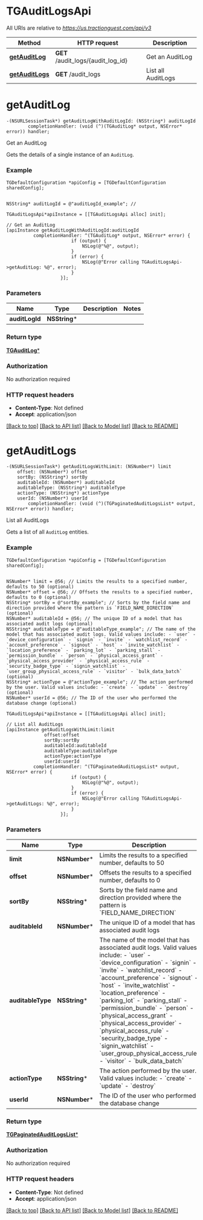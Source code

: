 # TGAuditLogsApi

All URIs are relative to *https://us.tractionguest.com/api/v3*

Method | HTTP request | Description
------------- | ------------- | -------------
[**getAuditLog**](TGAuditLogsApi.md#getauditlog) | **GET** /audit_logs/{audit_log_id} | Get an AuditLog
[**getAuditLogs**](TGAuditLogsApi.md#getauditlogs) | **GET** /audit_logs | List all AuditLogs


# **getAuditLog**
```objc
-(NSURLSessionTask*) getAuditLogWithAuditLogId: (NSString*) auditLogId
        completionHandler: (void (^)(TGAuditLog* output, NSError* error)) handler;
```

Get an AuditLog

Gets the details of a single instance of an `AuditLog`.

### Example 
```objc
TGDefaultConfiguration *apiConfig = [TGDefaultConfiguration sharedConfig];


NSString* auditLogId = @"auditLogId_example"; // 

TGAuditLogsApi*apiInstance = [[TGAuditLogsApi alloc] init];

// Get an AuditLog
[apiInstance getAuditLogWithAuditLogId:auditLogId
          completionHandler: ^(TGAuditLog* output, NSError* error) {
                        if (output) {
                            NSLog(@"%@", output);
                        }
                        if (error) {
                            NSLog(@"Error calling TGAuditLogsApi->getAuditLog: %@", error);
                        }
                    }];
```

### Parameters

Name | Type | Description  | Notes
------------- | ------------- | ------------- | -------------
 **auditLogId** | **NSString***|  | 

### Return type

[**TGAuditLog***](TGAuditLog.md)

### Authorization

No authorization required

### HTTP request headers

 - **Content-Type**: Not defined
 - **Accept**: application/json

[[Back to top]](#) [[Back to API list]](../README.md#documentation-for-api-endpoints) [[Back to Model list]](../README.md#documentation-for-models) [[Back to README]](../README.md)

# **getAuditLogs**
```objc
-(NSURLSessionTask*) getAuditLogsWithLimit: (NSNumber*) limit
    offset: (NSNumber*) offset
    sortBy: (NSString*) sortBy
    auditableId: (NSNumber*) auditableId
    auditableType: (NSString*) auditableType
    actionType: (NSString*) actionType
    userId: (NSNumber*) userId
        completionHandler: (void (^)(TGPaginatedAuditLogsList* output, NSError* error)) handler;
```

List all AuditLogs

Gets a list of all `AuditLog` entities.

### Example 
```objc
TGDefaultConfiguration *apiConfig = [TGDefaultConfiguration sharedConfig];


NSNumber* limit = @56; // Limits the results to a specified number, defaults to 50 (optional)
NSNumber* offset = @56; // Offsets the results to a specified number, defaults to 0 (optional)
NSString* sortBy = @"sortBy_example"; // Sorts by the field name and direction provided where the pattern is `FIELD_NAME_DIRECTION` (optional)
NSNumber* auditableId = @56; // The unique ID of a model that has associated audit logs (optional)
NSString* auditableType = @"auditableType_example"; // The name of the model that has associated audit logs. Valid values include: - `user` - `device_configuration` - `signin` - `invite` - `watchlist_record` - `account_preference` - `signout` - `host` - `invite_watchlist` - `location_preference` - `parking_lot` - `parking_stall` - `permission_bundle` - `person` - `physical_access_grant` - `physical_access_provider` - `physical_access_rule` - `security_badge_type` - `signin_watchlist` - `user_group_physical_access_rule` - `visitor` - `bulk_data_batch`  (optional)
NSString* actionType = @"actionType_example"; // The action performed by the user. Valid values include: - `create` - `update` - `destroy`  (optional)
NSNumber* userId = @56; // The ID of the user who performed the database change (optional)

TGAuditLogsApi*apiInstance = [[TGAuditLogsApi alloc] init];

// List all AuditLogs
[apiInstance getAuditLogsWithLimit:limit
              offset:offset
              sortBy:sortBy
              auditableId:auditableId
              auditableType:auditableType
              actionType:actionType
              userId:userId
          completionHandler: ^(TGPaginatedAuditLogsList* output, NSError* error) {
                        if (output) {
                            NSLog(@"%@", output);
                        }
                        if (error) {
                            NSLog(@"Error calling TGAuditLogsApi->getAuditLogs: %@", error);
                        }
                    }];
```

### Parameters

Name | Type | Description  | Notes
------------- | ------------- | ------------- | -------------
 **limit** | **NSNumber***| Limits the results to a specified number, defaults to 50 | [optional] 
 **offset** | **NSNumber***| Offsets the results to a specified number, defaults to 0 | [optional] 
 **sortBy** | **NSString***| Sorts by the field name and direction provided where the pattern is &#x60;FIELD_NAME_DIRECTION&#x60; | [optional] 
 **auditableId** | **NSNumber***| The unique ID of a model that has associated audit logs | [optional] 
 **auditableType** | **NSString***| The name of the model that has associated audit logs. Valid values include: - &#x60;user&#x60; - &#x60;device_configuration&#x60; - &#x60;signin&#x60; - &#x60;invite&#x60; - &#x60;watchlist_record&#x60; - &#x60;account_preference&#x60; - &#x60;signout&#x60; - &#x60;host&#x60; - &#x60;invite_watchlist&#x60; - &#x60;location_preference&#x60; - &#x60;parking_lot&#x60; - &#x60;parking_stall&#x60; - &#x60;permission_bundle&#x60; - &#x60;person&#x60; - &#x60;physical_access_grant&#x60; - &#x60;physical_access_provider&#x60; - &#x60;physical_access_rule&#x60; - &#x60;security_badge_type&#x60; - &#x60;signin_watchlist&#x60; - &#x60;user_group_physical_access_rule&#x60; - &#x60;visitor&#x60; - &#x60;bulk_data_batch&#x60;  | [optional] 
 **actionType** | **NSString***| The action performed by the user. Valid values include: - &#x60;create&#x60; - &#x60;update&#x60; - &#x60;destroy&#x60;  | [optional] 
 **userId** | **NSNumber***| The ID of the user who performed the database change | [optional] 

### Return type

[**TGPaginatedAuditLogsList***](TGPaginatedAuditLogsList.md)

### Authorization

No authorization required

### HTTP request headers

 - **Content-Type**: Not defined
 - **Accept**: application/json

[[Back to top]](#) [[Back to API list]](../README.md#documentation-for-api-endpoints) [[Back to Model list]](../README.md#documentation-for-models) [[Back to README]](../README.md)


